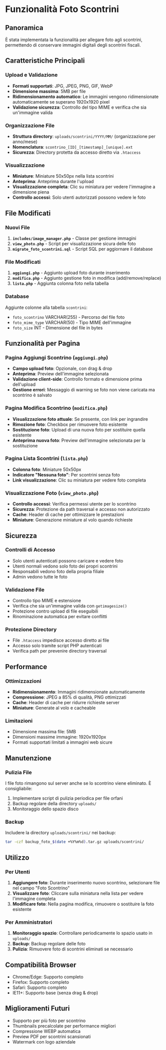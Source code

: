 # Funzionalità Foto Scontrini

## Panoramica
È stata implementata la funzionalità per allegare foto agli scontrini, permettendo di conservare immagini digitali degli scontrini fiscali.

## Caratteristiche Principali

### Upload e Validazione
- **Formati supportati**: JPG, JPEG, PNG, GIF, WebP
- **Dimensione massima**: 5MB per file
- **Ridimensionamento automatico**: Le immagini vengono ridimensionate automaticamente se superano 1920x1920 pixel
- **Validazione sicurezza**: Controllo del tipo MIME e verifica che sia un'immagine valida

### Organizzazione File
- **Struttura directory**: `uploads/scontrini/YYYY/MM/` (organizzazione per anno/mese)
- **Nomenclatura**: `scontrino_[ID]_[timestamp]_[unique].ext`
- **Sicurezza**: Directory protetta da accesso diretto via `.htaccess`

### Visualizzazione
- **Miniature**: Miniature 50x50px nella lista scontrini
- **Anteprima**: Anteprima durante l'upload
- **Visualizzazione completa**: Clic su miniatura per vedere l'immagine a dimensione piena
- **Controllo accessi**: Solo utenti autorizzati possono vedere le foto

## File Modificati

### Nuovi File
1. **`includes/image_manager.php`** - Classe per gestione immagini
2. **`view_photo.php`** - Script per visualizzazione sicura delle foto
3. **`migrate_foto_scontrini.sql`** - Script SQL per aggiornare il database

### File Modificati
1. **`aggiungi.php`** - Aggiunto upload foto durante inserimento
2. **`modifica.php`** - Aggiunto gestione foto in modifica (add/remove/replace)
3. **`lista.php`** - Aggiunta colonna foto nella tabella

### Database
Aggiunte colonne alla tabella `scontrini`:
- `foto_scontrino` VARCHAR(255) - Percorso del file foto
- `foto_mime_type` VARCHAR(50) - Tipo MIME dell'immagine
- `foto_size` INT - Dimensione del file in bytes

## Funzionalità per Pagina

### Pagina Aggiungi Scontrino (`aggiungi.php`)
- **Campo upload foto**: Opzionale, con drag & drop
- **Anteprima**: Preview dell'immagine selezionata
- **Validazione client-side**: Controllo formato e dimensione prima dell'upload
- **Gestione errori**: Messaggio di warning se foto non viene caricata ma scontrino è salvato

### Pagina Modifica Scontrino (`modifica.php`)
- **Visualizzazione foto attuale**: Se presente, con link per ingrandire
- **Rimozione foto**: Checkbox per rimuovere foto esistente
- **Sostituzione foto**: Upload di una nuova foto per sostituire quella esistente
- **Anteprima nuova foto**: Preview dell'immagine selezionata per la sostituzione

### Pagina Lista Scontrini (`lista.php`)
- **Colonna foto**: Miniature 50x50px
- **Indicatore "Nessuna foto"**: Per scontrini senza foto
- **Link visualizzazione**: Clic su miniatura per vedere foto completa

### Visualizzazione Foto (`view_photo.php`)
- **Controllo accessi**: Verifica permessi utente per lo scontrino
- **Sicurezza**: Protezione da path traversal e accesso non autorizzato
- **Cache**: Header di cache per ottimizzare le prestazioni
- **Miniature**: Generazione miniature al volo quando richieste

## Sicurezza

### Controlli di Accesso
- Solo utenti autenticati possono caricare e vedere foto
- Utenti normali vedono solo foto dei propri scontrini
- Responsabili vedono foto della propria filiale
- Admin vedono tutte le foto

### Validazione File
- Controllo tipo MIME e estensione
- Verifica che sia un'immagine valida con `getimagesize()`
- Protezione contro upload di file eseguibili
- Rinominazione automatica per evitare conflitti

### Protezione Directory
- File `.htaccess` impedisce accesso diretto ai file
- Accesso solo tramite script PHP autenticati
- Verifica path per prevenire directory traversal

## Performance

### Ottimizzazioni
- **Ridimensionamento**: Immagini ridimensionate automaticamente
- **Compressione**: JPEG a 85% di qualità, PNG ottimizzati
- **Cache**: Header di cache per ridurre richieste server
- **Miniature**: Generate al volo e cacheable

### Limitazioni
- Dimensione massima file: 5MB
- Dimensioni massime immagine: 1920x1920px
- Formati supportati limitati a immagini web sicure

## Manutenzione

### Pulizia File
I file foto rimangono sul server anche se lo scontrino viene eliminato. È consigliabile:
1. Implementare script di pulizia periodica per file orfani
2. Backup regolare della directory `uploads/`
3. Monitoraggio dello spazio disco

### Backup
Includere la directory `uploads/scontrini/` nei backup:
```bash
tar -czf backup_foto_$(date +%Y%m%d).tar.gz uploads/scontrini/
```

## Utilizzo

### Per Utenti
1. **Aggiungere foto**: Durante inserimento nuovo scontrino, selezionare file nel campo "Foto Scontrino"
2. **Visualizzare foto**: Cliccare sulla miniatura nella lista per vedere l'immagine completa
3. **Modificare foto**: Nella pagina modifica, rimuovere o sostituire la foto esistente

### Per Amministratori
1. **Monitoraggio spazio**: Controllare periodicamente lo spazio usato in `uploads/`
2. **Backup**: Backup regolare delle foto
3. **Pulizia**: Rimuovere foto di scontrini eliminati se necessario

## Compatibilità Browser
- Chrome/Edge: Supporto completo
- Firefox: Supporto completo  
- Safari: Supporto completo
- IE11+: Supporto base (senza drag & drop)

## Miglioramenti Futuri
- Supporto per più foto per scontrino
- Thumbnails precalcolate per performance migliori
- Compressione WEBP automatica
- Preview PDF per scontrini scansionati
- Watermark con logo aziendale